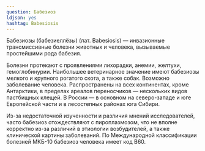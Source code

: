 ```yaml
---
question: Бабезиоз
ldjson: yes
hashtag: Babesiosis
---
```


Бабезиозы (бабезиеллёзы) (лат. Babesiosis) — инвазионные трансмиссивные болезни животных и человека, вызываемые простейшими рода бабезия.

Болезни протекают с проявлениями лихорадки, анемии, желтухи, гемоглобинурии. Наибольшее ветеринарное значение имеют бабезиозы мелкого и крупного рогатого скота, а также собак. Возможно заболевание человека. Распространены на всех континентах, кроме Антарктики, в пределах ареалов переносчиков — нескольких видов пастбищных клещей. В России — в основном на северо-западе и юге Европейской части и в лесостепных районах юга Сибири.

Из-за недостаточной изученности и различия мнений исследователей, часто бабезиоз отождествляют с пироплазмозом, что не вполне корректно из-за различий в этиологии возбудителей, а также клинической картины заболеваний. По Международной классификации болезней МКБ-10 бабезиоз человека имеет код B60.
